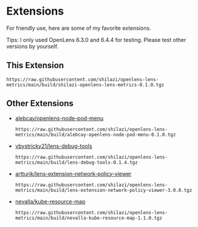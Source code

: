 # Extensions

For friendly use, here are some of my favorite extensions.

Tips: I only used OpenLens 6.3.0 and 6.4.4 for testing. Please test other versions by yourself.


## This Extension

```
https://raw.githubusercontent.com/shilazi/openlens-lens-metrics/main/build/shilazi-openlens-lens-metrics-0.1.0.tgz
```

## Other Extensions

* [alebcay/openlens-node-pod-menu](https://github.com/alebcay/openlens-node-pod-menu)

  ```
  https://raw.githubusercontent.com/shilazi/openlens-lens-metrics/main/build/alebcay-openlens-node-pod-menu-0.1.0.tgz
  ```

* [vbystricky21/lens-debug-tools](https://github.com/vbystricky21/debug-pods-lens-extension)

  ```
  https://raw.githubusercontent.com/shilazi/openlens-lens-metrics/main/build/lens-debug-tools-0.1.4.tgz
  ```

* [artturik/lens-extension-network-policy-viewer](https://github.com/artturik/lens-extension-network-policy-viewer)

  ```
  https://raw.githubusercontent.com/shilazi/openlens-lens-metrics/main/build/lens-extension-network-policy-viewer-3.0.0.tgz
  ```

* [nevalla/kube-resource-map](https://github.com/nevalla/lens-resource-map-extension)

  ```
  https://raw.githubusercontent.com/shilazi/openlens-lens-metrics/main/build/nevalla-kube-resource-map-1.1.0.tgz
  ```

